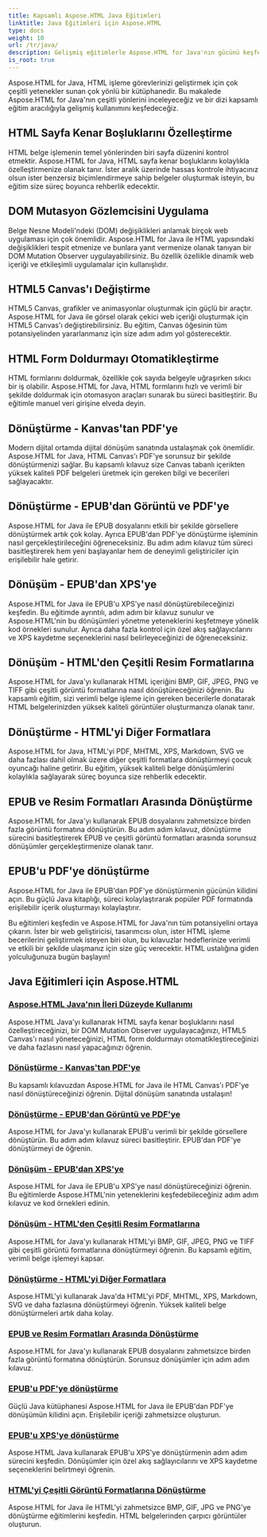 ```yaml
---
title: Kapsamlı Aspose.HTML Java Eğitimleri
linktitle: Java Eğitimleri için Aspose.HTML
type: docs
weight: 10
url: /tr/java/
description: Gelişmiş eğitimlerle Aspose.HTML for Java'nın gücünü keşfedin. HTML sayfalarını değiştirmeyi, EPUB'u çeşitli formatlara dönüştürmeyi ve HTML Canvas'ı bir profesyonel gibi özelleştirmeyi öğrenin.
is_root: true
---
```

Aspose.HTML for Java, HTML işleme görevlerinizi geliştirmek için çok çeşitli yetenekler sunan çok yönlü bir kütüphanedir. Bu makalede Aspose.HTML for Java'nın çeşitli yönlerini inceleyeceğiz ve bir dizi kapsamlı eğitim aracılığıyla gelişmiş kullanımını keşfedeceğiz.

## HTML Sayfa Kenar Boşluklarını Özelleştirme
HTML belge işlemenin temel yönlerinden biri sayfa düzenini kontrol etmektir. Aspose.HTML for Java, HTML sayfa kenar boşluklarını kolaylıkla özelleştirmenize olanak tanır. İster aralık üzerinde hassas kontrole ihtiyacınız olsun ister benzersiz biçimlendirmeye sahip belgeler oluşturmak isteyin, bu eğitim size süreç boyunca rehberlik edecektir.

## DOM Mutasyon Gözlemcisini Uygulama
Belge Nesne Modeli'ndeki (DOM) değişiklikleri anlamak birçok web uygulaması için çok önemlidir. Aspose.HTML for Java ile HTML yapısındaki değişiklikleri tespit etmenize ve bunlara yanıt vermenize olanak tanıyan bir DOM Mutation Observer uygulayabilirsiniz. Bu özellik özellikle dinamik web içeriği ve etkileşimli uygulamalar için kullanışlıdır.

## HTML5 Canvas'ı Değiştirme
HTML5 Canvas, grafikler ve animasyonlar oluşturmak için güçlü bir araçtır. Aspose.HTML for Java ile görsel olarak çekici web içeriği oluşturmak için HTML5 Canvas'ı değiştirebilirsiniz. Bu eğitim, Canvas öğesinin tüm potansiyelinden yararlanmanız için size adım adım yol gösterecektir.

## HTML Form Doldurmayı Otomatikleştirme
HTML formlarını doldurmak, özellikle çok sayıda belgeyle uğraşırken sıkıcı bir iş olabilir. Aspose.HTML for Java, HTML formlarını hızlı ve verimli bir şekilde doldurmak için otomasyon araçları sunarak bu süreci basitleştirir. Bu eğitimle manuel veri girişine elveda deyin.

## Dönüştürme - Kanvas'tan PDF'ye
Modern dijital ortamda dijital dönüşüm sanatında ustalaşmak çok önemlidir. Aspose.HTML for Java, HTML Canvas'ı PDF'ye sorunsuz bir şekilde dönüştürmenizi sağlar. Bu kapsamlı kılavuz size Canvas tabanlı içerikten yüksek kaliteli PDF belgeleri üretmek için gereken bilgi ve becerileri sağlayacaktır.

## Dönüştürme - EPUB'dan Görüntü ve PDF'ye
Aspose.HTML for Java ile EPUB dosyalarını etkili bir şekilde görsellere dönüştürmek artık çok kolay. Ayrıca EPUB'dan PDF'ye dönüştürme işleminin nasıl gerçekleştirileceğini öğreneceksiniz. Bu adım adım kılavuz tüm süreci basitleştirerek hem yeni başlayanlar hem de deneyimli geliştiriciler için erişilebilir hale getirir.

## Dönüşüm - EPUB'dan XPS'ye
Aspose.HTML for Java ile EPUB'u XPS'ye nasıl dönüştürebileceğinizi keşfedin. Bu eğitimde ayrıntılı, adım adım bir kılavuz sunulur ve Aspose.HTML'nin bu dönüşümleri yönetme yeteneklerini keşfetmeye yönelik kod örnekleri sunulur. Ayrıca daha fazla kontrol için özel akış sağlayıcılarını ve XPS kaydetme seçeneklerini nasıl belirleyeceğinizi de öğreneceksiniz.

## Dönüşüm - HTML'den Çeşitli Resim Formatlarına
Aspose.HTML for Java'yı kullanarak HTML içeriğini BMP, GIF, JPEG, PNG ve TIFF gibi çeşitli görüntü formatlarına nasıl dönüştüreceğinizi öğrenin. Bu kapsamlı eğitim, sizi verimli belge işleme için gereken becerilerle donatarak HTML belgelerinizden yüksek kaliteli görüntüler oluşturmanıza olanak tanır.

## Dönüştürme - HTML'yi Diğer Formatlara
Aspose.HTML for Java, HTML'yi PDF, MHTML, XPS, Markdown, SVG ve daha fazlası dahil olmak üzere diğer çeşitli formatlara dönüştürmeyi çocuk oyuncağı haline getirir. Bu eğitim, yüksek kaliteli belge dönüşümlerini kolaylıkla sağlayarak süreç boyunca size rehberlik edecektir.

## EPUB ve Resim Formatları Arasında Dönüştürme
Aspose.HTML for Java'yı kullanarak EPUB dosyalarını zahmetsizce birden fazla görüntü formatına dönüştürün. Bu adım adım kılavuz, dönüştürme sürecini basitleştirerek EPUB ve çeşitli görüntü formatları arasında sorunsuz dönüşümler gerçekleştirmenize olanak tanır.

## EPUB'u PDF'ye dönüştürme
Aspose.HTML for Java ile EPUB'dan PDF'ye dönüştürmenin gücünün kilidini açın. Bu güçlü Java kitaplığı, süreci kolaylaştırarak popüler PDF formatında erişilebilir içerik oluşturmayı kolaylaştırır.

Bu eğitimleri keşfedin ve Aspose.HTML for Java'nın tüm potansiyelini ortaya çıkarın. İster bir web geliştiricisi, tasarımcısı olun, ister HTML işleme becerilerini geliştirmek isteyen biri olun, bu kılavuzlar hedeflerinize verimli ve etkili bir şekilde ulaşmanız için size güç verecektir. HTML ustalığına giden yolculuğunuza bugün başlayın!

## Java Eğitimleri için Aspose.HTML
### [Aspose.HTML Java'nın İleri Düzeyde Kullanımı](./advanced-usage/)
Aspose.HTML Java'yı kullanarak HTML sayfa kenar boşluklarını nasıl özelleştireceğinizi, bir DOM Mutation Observer uygulayacağınızı, HTML5 Canvas'ı nasıl yöneteceğinizi, HTML form doldurmayı otomatikleştireceğinizi ve daha fazlasını nasıl yapacağınızı öğrenin.
### [Dönüştürme - Kanvas'tan PDF'ye](./conversion-canvas-to-pdf/)
Bu kapsamlı kılavuzdan Aspose.HTML for Java ile HTML Canvas'ı PDF'ye nasıl dönüştüreceğinizi öğrenin. Dijital dönüşüm sanatında ustalaşın!
### [Dönüştürme - EPUB'dan Görüntü ve PDF'ye](./conversion-epub-to-image-and-pdf/)
Aspose.HTML for Java'yı kullanarak EPUB'u verimli bir şekilde görsellere dönüştürün. Bu adım adım kılavuz süreci basitleştirir. EPUB'dan PDF'ye dönüştürmeyi de öğrenin.
### [Dönüşüm - EPUB'dan XPS'ye](./conversion-epub-to-xps/)
Aspose.HTML for Java ile EPUB'u XPS'ye nasıl dönüştüreceğinizi öğrenin. Bu eğitimlerde Aspose.HTML'nin yeteneklerini keşfedebileceğiniz adım adım kılavuz ve kod örnekleri edinin.
### [Dönüşüm - HTML'den Çeşitli Resim Formatlarına](./conversion-html-to-various-image-formats/)
Aspose.HTML for Java'yı kullanarak HTML'yi BMP, GIF, JPEG, PNG ve TIFF gibi çeşitli görüntü formatlarına dönüştürmeyi öğrenin. Bu kapsamlı eğitim, verimli belge işlemeyi kapsar.
### [Dönüştürme - HTML'yi Diğer Formatlara](./conversion-html-to-other-formats/)
Aspose.HTML'yi kullanarak Java'da HTML'yi PDF, MHTML, XPS, Markdown, SVG ve daha fazlasına dönüştürmeyi öğrenin. Yüksek kaliteli belge dönüştürmeleri artık daha kolay.
### [EPUB ve Resim Formatları Arasında Dönüştürme](./converting-between-epub-and-image-formats/)
Aspose.HTML for Java'yı kullanarak EPUB dosyalarını zahmetsizce birden fazla görüntü formatına dönüştürün. Sorunsuz dönüşümler için adım adım kılavuz.
### [EPUB'u PDF'ye dönüştürme](./converting-epub-to-pdf/)
Güçlü Java kütüphanesi Aspose.HTML for Java ile EPUB'dan PDF'ye dönüşümün kilidini açın. Erişilebilir içeriği zahmetsizce oluşturun.
### [EPUB'u XPS'ye dönüştürme](./converting-epub-to-xps/)
Aspose.HTML Java kullanarak EPUB'u XPS'ye dönüştürmenin adım adım sürecini keşfedin. Dönüşümler için özel akış sağlayıcılarını ve XPS kaydetme seçeneklerini belirtmeyi öğrenin.
### [HTML'yi Çeşitli Görüntü Formatlarına Dönüştürme](./converting-html-to-various-image-formats/)
Aspose.HTML for Java ile HTML'yi zahmetsizce BMP, GIF, JPG ve PNG'ye dönüştürme eğitimlerini keşfedin. HTML belgelerinden çarpıcı görüntüler oluşturun.

